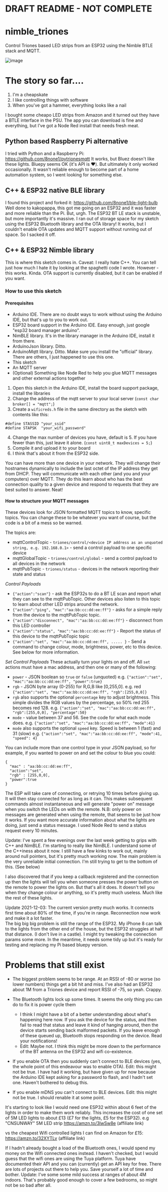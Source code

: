 # DRAFT README - NOT COMPLETE


# nimble_triones
Control Triones based LED strips from an ESP32 using the Nimble BTLE stack and MQTT.

![image](https://user-images.githubusercontent.com/6552931/126961723-b64c8e99-0da0-4924-b254-b4c116330f11.png)


# The story so far....

1) I'm a cheapskate
2) I like controlling things with software
3) When you've got a hammer, everything looks like a nail


I bought some cheapo LED strips from Amazon and it turned out they have a BTLE interface in the PSU.  The app you can download is fine and everything, but I've got a Node Red install that needs fresh meat.

## Python based Raspberry Pi alternative
I tried with Python and a Raspberry Pi:  https://github.com/8none1/pytrionesmqtt
It works, but Bluez doesn't like these lights.  Bluepy seems OK (it's API is ❤️).  But ultimately it only worked occasionally. 
It wasn't reliable enough to become part of a home automation system, so I went looking for something else.

## C++ & ESP32 native BLE library
I found this project and forked it:  https://github.com/8none1/ble-light-bulb
Well done to kakopappa, this got me going on an ESP32 and it was faster and more reliable than the Pi.
But, urgh.  The ESP32 BT LE stack is unstable, but more importantly it's massive. I ran out of storage space for my sketch using the ESP32 Bluetooth library and the OTA library!
It works, but I couldn't enable OTA updates and MQTT support without running out of space.  So I sacked it off.

## C++ & ESP32 Nimble library
This is where this sketch comes in.  Caveat: I really hate C++. You can tell just how much I hate it by looking at the spaghetti code I wrote.
However - this works. Kinda.  OTA support is currently disabled, but it can be enabled if you want.

### How to use this sketch

#### Prerequisites 
 - Arduino IDE.  There are no doubt ways to work without using the Arduino IDE, but that's up to you to work out.
 - ESP32 board support in the Arduino IDE.  Easy enough, just google "esp32 board manager arduino".
 - NimBLE library.  It's in the library manager in the Arduino IDE, install it from there.
 - ArduinoJson library. Ditto.
 - ArduinoMqtt library.  Ditto.  Make sure you install the "official" library.  There are others, I just happened to use this one.
 - This sketch
 - An MQTT server
 - (Optional) Something like Node Red to help you glue MQTT messages and other external actions together

 1. Open this sketch in the Arduino IDE, install the board support package, install the libraries
 1. Change the address of the mqtt server to your local server (`const char broker[] = "mqtt";`)
 1. Create a `wificreds.h` file in the same directory as the sketch with contents like this:
 ```
 #define STASSID "your_ssid"
 #define STAPSK  "your_wifi_password"
 ```
 4. Change the max number of devices you have, default is 5.  If you have fewer than this, just leave it alone.  (`const uint8_t maxDevices = 5;`)
 1. Compile it and upload it to your board
 1. I think that's about it from the ESP32 side.

 You can have more than one device in your network.  They will change their hostnames dynamically to include the last octet of the IP address they get from DHCP.  They will communicate with each other
 (and you and your computers) over MQTT.  They do this learn about who has the best connection quality to a given device and respond to requests that they are best suited to answer.  Neat!

 #### How to structure your MQTT messages

 These devices look for JSON formatted MQTT topics to know, specific topics.  You can change these to be whatever you want of course, but the code is a bit of a mess so be warned.

 The topics are:
  * mqttControlTopic - `triones/control/<device IP address as an unquoted string, e.g. 192.168.0.1>` - send a control payload to one specific device
  * mqttGlobalTopic - `triones/control/global` - send a control payload to all devices in the network
  * mqttPubTopic - `triones/status` - devices in the network reporting their state and status

*Control Payloads*
* `{"action":"scan"}` - ask the ESP32s to do a BT LE scan and report what they can see to the mqttPubTopic.  Other devices also listen to this topic to learn about other LED strips around the network.
 * `{"action":"ping", "mac":"aa:bb:cc:dd:ee:ff"}` - asks for a simple reply from the device to the mqttPubTopic topic.
 * `{"action":"disconnect", "mac":"aa:bb:cc:dd:ee:ff"}` - disconnect from this LED controller
 * `{"action":"status", "mac":"aa:bb:cc:dd:ee:ff"}` - Report the status of this device to the mqttPubTopic topic
 * `{"action":"set", "mac":"aa:bb:cc:dd:ee:ff", ..... }` - Send a command to change colour, mode, brightness, power, etc to this device.  See below for more information.

 *Set Control Payloads*
 These actually turn your lights on and off.
  All `set` actions must have a mac address, and then one or many of the following:

 * `power` - JSON boolean so `true` or `false` (unquoted) e.g. `{"action":"set", "mac":"aa:bb:cc:dd:ee:ff", "power":true}`
 * `rgb` - JSON byte array (0-255) for R,G,B like [0,255,0]. e.g. red `{"action":"set", "mac":"aa:bb:cc:dd:ee:ff", "rgb":[255,0,0]}`
  * `rgb` also supports the optional `percentage` key to adjust brightness.  This simple divides the RGB values by the percentage, so 50% red 255 becomes red 128. e.g. `{"action":"set", "mac":"aa:bb:cc:dd:ee:ff", "rgb":[255,0,0], "percentage":50}`
 * `mode` - value between 37 and 56. See the code for what each mode does. e.g. `{"action":"set", "mac":"aa:bb:cc:dd:ee:ff", "mode":41}`
  * `mode` also supports the optional `speed` key.  Speed is between 1 (fast) and 31 (slow) e.g. `{"action":"set", "mac":"aa:bb:cc:dd:ee:ff", "mode":41, "speed": 4}`

You can include more than one control type in your JSON payload, so for example, if you wanted to power on and set the colour to blue you could:

```
{ 
  "mac" : "aa:bb:cc:dd:ee:ff",
  "action":"set",
  "rgb" : [255,0,0],
  "power":true
}
```

The ESP will take care of connecting, or retrying 10 times before giving up.  It will then stay connected for as long as it can.  This makes subsequent commands almost instantaneous and will generate "power on" message when you switch the LEDs on with the remote.  N.B: only power on messages are generated when using the remote, that seems to be just how it works.  If you want more accurate information about what the lights are doing, just send a status message.  I used Node Red to send a status request every 10 minutes.




Update:  I've spent a few evenings over the last week getting to grips with C++ and NimBLE.  I'm starting to really like NimBLE.  I understand some of the C++iness about it now.
I still have a few kinks to work out, mainly around null pointers, but it's pretty much working now.
The main problem is the very unreliable initial connection. I'm still trying to get to the bottom of this. (See below)

I also discovered that if you keep a callback registered and the connection up then the lights will tell you when someone presses the power button on the remote to power the lights on.  But that's all it does.  It doesn't tell you when they change colour or anything, so it's pretty much useless. Much like the rest of these lights.

Update 2021-12-03:  The current version pretty much works.  It connects first time about 80% of the time, if you're in range. Reconnection now work and make it a lot faster.  
The big big big problem is still the range of the ESP32.  My iPhone 8 can talk to the lights from the other end of the house, but the ESP32 struggles at half that distance.  (I don't live in a castle).
I might try tweaking the connection params some more.
In the meantime, it needs some tidy up but it's ready for testing and replacing my Pi based bluepy version.


# Problems that still exist
 - The biggest problem seems to be range.  At an RSSI of -80 or worse (so lower numbers) things get a bit hit and miss.  I've also had an ESP32 about 1M from a Triones device and report RSSI of -75, so yeah.  Crappy.
 - The Bluetooth lights lock up some times.  It seems the only thing you can do to fix it is power cycle them
   - I think I might have a bit of a better understanding about what's happening here now.  If you ask the device for the status, and then fail to read that status and leave it kind of hanging around, then the device starts sending back malformed packets. If you leave enough of these queued up, Bluetooth stops responding on the device.  Read your notifications!
   - Edit: Maybe not.  I think this might be more down to the performance of the BT antenna on the ESP32 and wifi co-existence.

 - If you enable OTA then you suddenly can't connect to BLE devices (yes, the whole point of this endeavour was to enable OTA).  Edit: this might not be true.  I have had it working, but have given up for now because the Arduino IDE kept asking for a password to flash, and I hadn't set one.  Haven't bothered to debug this.
 - If you enable mDNS you can't connect to BLE devices.  Edit: this might not be true.  I should renable it at some point.
 
 It's starting to look like I would need one ESP32 within about 6 feet of the lights in order to make them work reliably.  This increases the cost of one set of 5M LED lights to about £13 (£7 for the lights, £5 for the ESP32).  e.g "CNSUNWAY" 5M LED strip https://amzn.to/3lwSw8e  (affiliate link)

 vs the cheapest Wifi controlled lights I can find on Amazon for £15:  https://amzn.to/32XYTLv  (affiliate link)

 If I hadn't already bought a load of the Bluetooth ones, I would spend my money on the Wifi connected ones instead.  I haven't checked, but I would guess that the wifi ones are using the Tuya platform.  Tuya have documented their API and you can (currently) get an API key for free.  There are lots of projects out there to help you.  Save yourself a lot of time and bother.
 Update:  I've some some mild success at ranges of about 4M indoors.  That's probably good enough to cover a few bedrooms, so might not be so bad after all.




